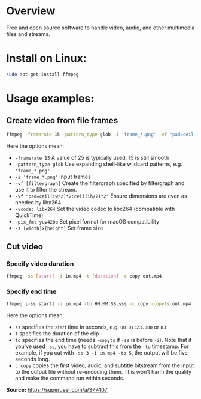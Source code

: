 # Overview

Free and open source software to handle video, audio, and other multimedia files and streams.

# Install on Linux:
```bash
sudo apt-get install ffmpeg
```
# Usage examples:
## Create video from file frames
```bash
ffmpeg -framerate 15 -pattern_type glob -i 'frame_*.png' -vf "pad=ceil(iw/2)*2:ceil(ih/2)*2" -vcodec libx264 -pix_fmt yuv420p video.mp4
```
Here the options mean:
- `-framerate 15` A value of 25 is typically used, 15 is still smooth
- `-pattern_type glob` Use expanding shell-like wildcard patterns, e.g. `'frame_*.png'`
- `-i 'frame_*.png'` Input frames
- `-vf [filtergraph]` Create the filtergraph specified by filtergraph and use it to filter the stream.
- `-vf "pad=ceil(iw/2)*2:ceil(ih/2)*2"` Ensure dimensions are even as needed by libx264
- `-vcodec libx264` Set the video codec to libx264 (compatible with QuickTime)
- `-pix_fmt yuv420p` Set pixel format for macOS compatibility
- `-s [width]x[height]` Set frame size

## Cut video
### Specify video duration
```bash
ffmpeg -ss [start] -i in.mp4 -t [duration] -c copy out.mp4
```
### Specify end time
```bash
ffmpeg [-ss start] -i in.mp4 -to HH:MM:SS.sss -c copy -copyts out.mp4
```

Here the options mean:
- `ss` specifies the start time in seconds, e.g. `00:01:23.000` or `83`
- `t` specifies the duration of the clip
- `to` specifies the end time (needs `-copyts` if `-ss` is before `-i`).
Note that if you've used `-ss`, you have to subtract this from the `-to` timestamp.
For example, if you cut with `-ss 3 -i in.mp4 -to 5`, the output will be five seconds long.
- `c copy` copies the first video, audio, and subtitle bitstream from the input to the output file without re-encoding them. This won't harm the quality and make the command run within seconds.
 
**Source:** https://superuser.com/a/377407
